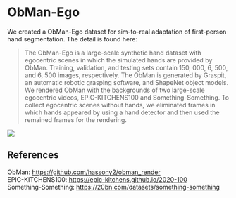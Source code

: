 # ObMan-Ego
We created a ObMan-Ego dataset for sim-to-real adaptation of first-person hand segmentation. The detail is found here:
>The ObMan-Ego is a large-scale synthetic hand dataset with egocentric scenes in which the simulated hands are provided by ObMan. Training, validation, and testing sets contain 150, 000, 6, 500, and 6, 500 images, respectively. The ObMan is generated by Graspit, an automatic robotic grasping software, and ShapeNet object models. We rendered ObMan with the backgrounds of two large-scale egocentric videos, EPIC-KITCHENS100 and Something-Something. To collect egocentric scenes without hands, we eliminated frames in which hands appeared by using a hand detector and then used the remained frames for the rendering.

<img src="https://user-images.githubusercontent.com/28190044/124394118-e2ecaa00-dd38-11eb-8011-bee0b3c08960.jpeg">


## References
ObMan: https://github.com/hassony2/obman_render \
EPIC-KITCHENS100: https://epic-kitchens.github.io/2020-100 \
Something-Something: https://20bn.com/datasets/something-something
